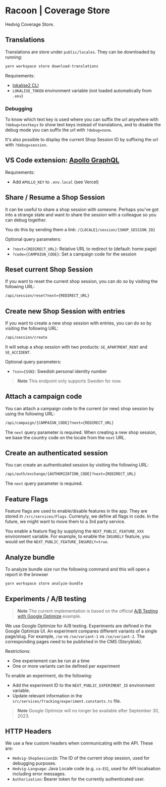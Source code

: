 # Racoon | Coverage Store

Hedvig Coverage Store.

## Translations

Translations are store under `public/locales`. They can be downloaded by running:

```bash
yarn workspace store download-translations
```

Requirements:

- [lokalise2 CLI](https://github.com/lokalise/lokalise-cli-2-go)
- `LOKALISE_TOKEN` environment variable (not loaded automatically from `.env`)

### Debugging

To know which text key is used where you can suffix the url anywhere with `?debug=textkeys` to show text keys instead of translations, and to disable
the debug mode you can suffix the url with `?debug=none`.

It's also possible to display the current Shop Session ID by suffixing the url with `?debug=session`.

## VS Code extension: [Apollo GraphQL](https://marketplace.visualstudio.com/items?itemName=apollographql.vscode-apollo)

Requirements:

- Add `APOLLO_KEY` to `.env.local` (see Vercel)

## Share / Resume a Shop Session

It can be useful to share a shop session with someone. Perhaps you've got into a strange state and want to share the session with a colleague so you can debug together.

You do this by sending them a link: `/{LOCALE}/session/{SHOP_SESSION_ID}`

Optional query parameters:

- `?next={REDIRECT_URL}`: Relative URL to redirect to (default: home page)
- `?code={CAMPAIGN_CODE}`: Set a campaign code for the session

## Reset current Shop Session

If you want to reset the current shop session, you can do so by visiting the following URL:

```html
/api/session/reset?next={REDIRECT_URL}
```

## Create new Shop Session with entries

If you want to create a new shop session with entries, you can do so by visiting the following URL:

```html
/api/session/create
```

It will setup a shop session with two products: `SE_APARTMENT_RENT` and `SE_ACCIDENT`.

Optional query parameters:

- `?ssn={SSN}`: Swedish personal identity number

> **Note**
> This endpoint only supports Sweden for now.

## Attach a campaign code

You can attach a campaign code to the current (or new) shop session by using the following URL:

```html
/api/campaign/{CAMPAIGN_CODE}?next={REDIRECT_URL}
```

The `next` query parameter is required. When creating a new shop session, we base the country code on the locale from the `next` URL.

## Create an authenticated session

You can create an authenticated session by visiting the following URL:

```html
/api/auth/exchange/{AUTHORIZATION_CODE}?next={REDIRECT_URL}
```

The `next` query parameter is required.

## Feature Flags

Feature flags are used to enable/disable features in the app. They are stored in `/src/services/Flags`. Currenyly, we define all flags in code. In the future, we might want to move them to a 3rd party service.

You enable a feature flag by supplying the `NEXT_PUBLIC_FEATURE_XXX` environment variable. For example, to enable the `INSURELY` feature, you would set the `NEXT_PUBLIC_FEATURE_INSURELY=true`.

## Analyze bundle

To analyze bundle size run the following command and this will open a report in the browser

```bash
yarn workspace store analyze-bundle
```

## Experiments / A/B testing

> **Note**
> The current implementation is based on the official [A/B Testing with Google Optimize](https://vercel.com/templates/next.js/ab-testing-google-optimize) example.

We use Google Optimize for A/B testing. Experiments are defined in the Google Optimize UI. An experiment compares different variants of a single page/slug. For example, `/se` vs `/se/variant-1` vs `/se/variant-2`. The corresponding pages need to be published in the CMS (Storyblok).

Restrictions:

- One experiement can be run at a time
- One or more variants can be defined per experiment

To enable an experiment, do the following:

- Add the experiment ID to the `NEXT_PUBLIC_EXPERIMENT_ID` environment variable.
- Update relevant information in the `src/services/Tracking/experiment.constants.ts` file.

> **Note**
> Google Optimize will no longer be available after September 30, 2023.

## HTTP Headers

We use a few custom headers when communicating with the API. These are:

- `Hedvig-ShopSessionID`: The ID of the current shop session, used for debugging purposes.
- `Hedvig-Language`: Java Locale code (e.g. `ca-ES`), used for API localisation including error messages.
- `Authorization`: Bearer token for the currently authenticated user.

